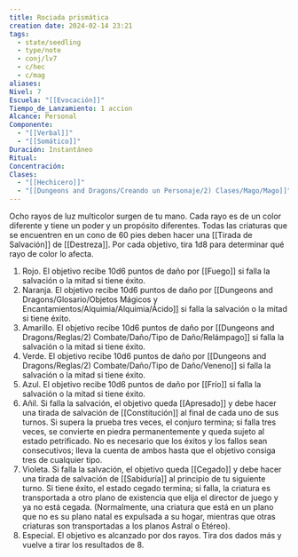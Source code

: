 ```yaml
---
title: Rociada prismática
creation date: 2024-02-14 23:21
tags:
  - state/seedling
  - type/note
  - conj/lv7
  - c/hec
  - c/mag
aliases: 
Nivel: 7
Escuela: "[[Evocación]]"
Tiempo_de_Lanzamiento: 1 accion
Alcance: Personal
Componente:
  - "[[Verbal]]"
  - "[[Somático]]"
Duración: Instantáneo
Ritual: 
Concentración: 
Clases:
  - "[[Hechicero]]"
  - "[[Dungeons and Dragons/Creando un Personaje/2) Clases/Mago/Mago]]"
---
```

Ocho rayos de luz multicolor surgen de tu mano. Cada rayo es de un color diferente y tiene un poder y un propósito diferentes. Todas las criaturas que se encuentren en un cono de 60 pies deben hacer una [[Tirada de Salvación]] de [[Destreza]]. Por cada objetivo, tira 1d8 para determinar qué rayo de color lo afecta.

1. Rojo. El objetivo recibe 10d6 puntos de daño por [[Fuego]] si falla la salvación o la mitad si tiene éxito.
2. Naranja. El objetivo recibe 10d6 puntos de daño por [[Dungeons and Dragons/Glosario/Objetos Mágicos y Encantamientos/Alquimia/Alquimia/Ácido]] si falla la salvación o la mitad si tiene éxito.
3. Amarillo. El objetivo recibe 10d6 puntos de daño por [[Dungeons and Dragons/Reglas/2) Combate/Daño/Tipo de Daño/Relámpago]] si falla la salvación o la mitad si tiene éxito.
4. Verde. El objetivo recibe 10d6 puntos de daño por [[Dungeons and Dragons/Reglas/2) Combate/Daño/Tipo de Daño/Veneno]] si falla la salvación o la mitad si tiene éxito.
5. Azul. El objetivo recibe 10d6 puntos de daño por [[Frío]] si falla la salvación o la mitad si tiene éxito.
6. Añil. Si falla la salvación, el objetivo queda [[Apresado]] y debe hacer una tirada de salvación de [[Constitución]] al final de cada uno de sus turnos. Si supera la prueba tres veces, el conjuro termina; si falla tres veces, se convierte en piedra permanentemente y queda sujeto al estado petrificado. No es necesario que los éxitos y los fallos sean consecutivos; lleva la cuenta de ambos hasta que el objetivo consiga tres de cualquier tipo.
7. Violeta. Si falla la salvación, el objetivo queda [[Cegado]] y debe hacer una tirada de salvación de [[Sabiduría]] al principio de tu siguiente turno. Si tiene éxito, el estado cegado termina; si falla, la criatura es transportada a otro plano de existencia que elija el director de juego y ya no está cegada. (Normalmente, una criatura que está en un plano que no es su plano natal es expulsada a su hogar, mientras que otras criaturas son transportadas a los planos Astral o Etéreo).
8. Especial. El objetivo es alcanzado por dos rayos. Tira dos dados más y vuelve a tirar los resultados de 8.